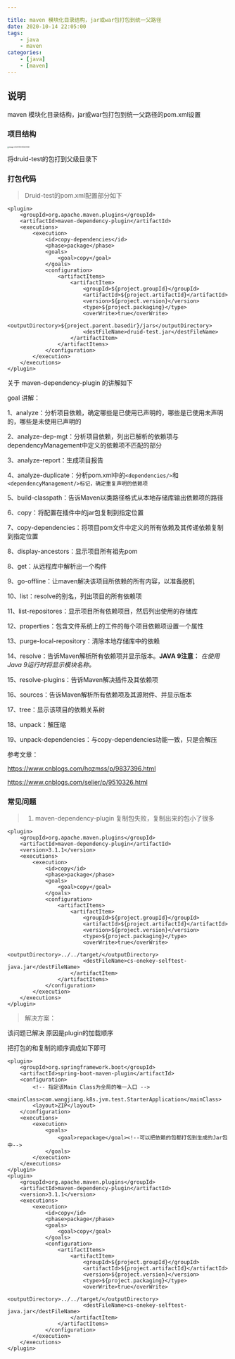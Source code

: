 ```yaml
---

title: maven 模块化目录结构，jar或war包打包到统一父路径
date: 2020-10-14 22:05:00
tags:
    - java
    - maven
categories:
    - [java]
    - [maven]
---
```


## 说明

maven 模块化目录结构，jar或war包打包到统一父路径的pom.xml设置

 <!-- more -->

### 项目结构



<img src="./demo/image-20201012093409146.png" alt="image-20201012093409146" style="zoom:25%;" />

将druid-test的包打到父级目录下



### 打包代码



> Druid-test的pom.xml配置部分如下



```
<plugin>
    <groupId>org.apache.maven.plugins</groupId>
    <artifactId>maven-dependency-plugin</artifactId>
    <executions>
        <execution>
            <id>copy-dependencies</id>
            <phase>package</phase>
            <goals>
                <goal>copy</goal>
            </goals>
            <configuration>
                <artifactItems>
                    <artifactItem>
                        <groupId>${project.groupId}</groupId>
                        <artifactId>${project.artifactId}</artifactId>
                        <version>${project.version}</version>
                        <type>${project.packaging}</type>
                        <overWrite>true</overWrite>
                        <outputDirectory>${project.parent.basedir}/jars</outputDirectory>
                        <destFileName>druid-test.jar</destFileName>
                    </artifactItem>
                </artifactItems>
            </configuration>
        </execution>
    </executions>
</plugin>
```



关于 maven-dependency-plugin 的讲解如下

goal 讲解：

1、analyze：分析项目依赖，确定哪些是已使用已声明的，哪些是已使用未声明的，哪些是未使用已声明的

2、analyze-dep-mgt：分析项目依赖，列出已解析的依赖项与dependencyManagement中定义的依赖项不匹配的部分

3、analyze-report：生成项目报告

4、analyze-duplicate：分析pom.xml中的`<dependencies/>`和`<dependencyManagement/>标记，确定重复声明的依赖项`

5、build-classpath：告诉Maven以类路径格式从本地存储库输出依赖项的路径

6、copy：将配置在插件中的jar包复制到指定位置

7、copy-dependencies：将项目pom文件中定义的所有依赖及其传递依赖复制到指定位置

8、display-ancestors：显示项目所有祖先pom

8、get：从远程库中解析出一个构件

9、go-offline：让maven解决该项目所依赖的所有内容，以准备脱机

10、list：resolve的别名，列出项目的所有依赖项

11、list-repositores：显示项目所有依赖项目，然后列出使用的存储库

12、properties：包含文件系统上的工件的每个项目依赖项设置一个属性

13、purge-local-repository：清除本地存储库中的依赖

14、resolve：告诉Maven解析所有依赖项并显示版本。**JAVA 9注意：** *在使用Java 9运行时将显示模块名称。*

15、resolve-plugins：告诉Maven解决插件及其依赖项

16、sources：告诉Maven解析所有依赖项及其源附件、并显示版本

17、tree：显示该项目的依赖关系树

18、unpack：解压缩

19、unpack-dependencies：与copy-dependencies功能一致，只是会解压





参考文章：

 https://www.cnblogs.com/hqzmss/p/9837396.html

https://www.cnblogs.com/selier/p/9510326.html



### 常见问题

> 1.  maven-dependency-plugin 复制包失败，复制出来的包小了很多


```
<plugin>
    <groupId>org.apache.maven.plugins</groupId>
    <artifactId>maven-dependency-plugin</artifactId>
    <version>3.1.1</version>
    <executions>
        <execution>
            <id>copy</id>
            <phase>package</phase>
            <goals>
                <goal>copy</goal>
            </goals>
            <configuration>
                <artifactItems>
                    <artifactItem>
                        <groupId>${project.groupId}</groupId>
                        <artifactId>${project.artifactId}</artifactId>
                        <version>${project.version}</version>
                        <type>${project.packaging}</type>
                        <overWrite>true</overWrite>
                        <outputDirectory>../../target/</outputDirectory>
                        <destFileName>cs-onekey-selftest-java.jar</destFileName>
                    </artifactItem>
                </artifactItems>
            </configuration>
        </execution>
    </executions>
</plugin>
```



> 解决方案：

该问题已解决  原因是plugin的加载顺序

把打包的和复制的顺序调成如下即可

```
<plugin>
    <groupId>org.springframework.boot</groupId>
    <artifactId>spring-boot-maven-plugin</artifactId>
    <configuration>
        <!-- 指定该Main Class为全局的唯一入口 -->
        <mainClass>com.wangjiang.k8s.jvm.test.StarterApplication</mainClass>
        <layout>ZIP</layout>
    </configuration>
    <executions>
        <execution>
            <goals>
                <goal>repackage</goal><!--可以把依赖的包都打包到生成的Jar包中-->
            </goals>
        </execution>
    </executions>
</plugin>
<plugin>
    <groupId>org.apache.maven.plugins</groupId>
    <artifactId>maven-dependency-plugin</artifactId>
    <version>3.1.1</version>
    <executions>
        <execution>
            <id>copy</id>
            <phase>package</phase>
            <goals>
                <goal>copy</goal>
            </goals>
            <configuration>
                <artifactItems>
                    <artifactItem>
                        <groupId>${project.groupId}</groupId>
                        <artifactId>${project.artifactId}</artifactId>
                        <version>${project.version}</version>
                        <type>${project.packaging}</type>
                        <overWrite>true</overWrite>
                        <outputDirectory>../../target/</outputDirectory>
                        <destFileName>cs-onekey-selftest-java.jar</destFileName>
                    </artifactItem>
                </artifactItems>
            </configuration>
        </execution>
    </executions>
</plugin>
```



